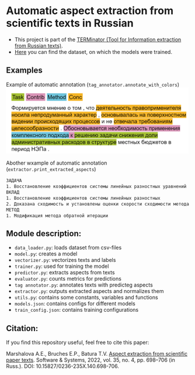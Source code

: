 # Automatic aspect extraction from scientific texts in Russian

- This project is part of the [TERMinator (Tool for Information extraction from Russian texts)](https://github.com/iis-research-team/terminator).
- [Here](https://github.com/iis-research-team/ruserrc-dataset/tree/master/ruserrc_aspects) you can find the dataset, on which the models were trained.

## Examples

Example of automatic annotation (`tag_annotator.annotate_with_colors`)
<img alt = "Example of automatic annotation" src="auto_annot_57.png" width="500">

Abother wxample of automatic annotation (`extractor.print_extracted_aspects`)

```
ЗАДАЧА
1. Восстановление коэффициентов системы линейных разностных уравнений
ВКЛАД
1. Восстановление коэффициентов системы линейных разностных
2. Доказана сходимость и установлены оценки скорости сходимости метода
МЕТОД
1. Модификация метода обратной итерации
```

## Module description:
- `data_loader.py`: loads dataset from csv-files 
- `model.py`: creates a model
- `vectorizer.py`: vectorizes texts and labels
- `trainer.py`: used for training the model
- `predictor.py`: extracts aspects from texts
- `evaluator.py`: counts metrics for predictions
- `tag annotator.py`: annotates texts with predicteg aspects
- `extractor.py`: outputs extracted aspects and normalizes them
- `utils.py`: contains some constants, variables and functions 
- `models.json`: contains configs for different models
- `train_config.json`: contains training configurations

## Citation:
If you find this repository useful, feel free to cite this paper:

Marshalova A.E., Bruches E.P., Batura T.V. [Aspect extraction from scientific paper texts](http://swsys.ru/files/2022-4/698-706.pdf). Software
& Systems, 2022, vol. 35, no. 4, pp. 698–706 (in Russ.). DOI: 10.15827/0236-235X.140.698-706.

